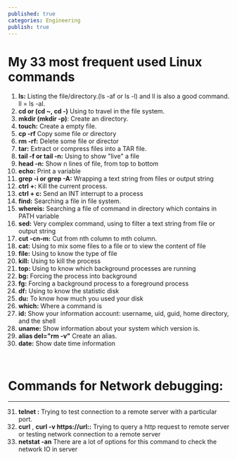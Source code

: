 ```yaml
---
published: true
categories: Engineering
publish: true
---
```

# My 33 most frequent used Linux commands

1. **ls:** Listing the file/directory.(ls -af or ls -l) and ll is also a good command. ll = ls -al.
2. **cd or (cd ~, cd -)**  Using to travel in the file system.
3. **mkdir (mkdir -p)**: Create an directory.
4. **touch:** Create a empty file.
5. **cp -rf**  Copy some file or directory
6. **rm -rf:** Delete some file or director
7. **tar:** Extract or compress files into a TAR file.
8. **tail -f or tail -n:** Using to show "live" a file
9. **head -n:** Show n lines of file, from top to bottom
10. **echo:** Print a variable
11. **grep -i or grep -A:** Wrapping a text string from files or output string
12. **ctrl +\:** Kill the current process.
13. **ctrl + c:** Send an INT interrupt to a process
14. **find:** Searching a file in file system.
15. **whereis:** Searching a file of command in directory which contains in PATH variable
16. **sed:** Very complex command, using to filter a text string from file or output string
17. **cut -cn-m:** Cut from nth column to mth column.
18. **cat:** Using to mix some files to a file or to view the content of file
19. **file:** Using to know the type of file
20. **kill:** Using to kill the process
21. **top:** Using to know which background processes are running
22. **bg:** Forcing the process into background
23. **fg:** Forcing a background process to a foreground process
24. **df:** Using to know the statistic disk
25. **du:** To know how much you used your disk
26. **which:** Where a command is
27. **id:** Show your information account: username, uid, guid, home directory, and the shell
28. **uname:** Show information about your system which version is.
29. **alias del="rm -v"**  Create an alias.
30. **date:** Show date time information

<br/>

# Commands for Network debugging:
---
31. **telnet :** Trying to test connection to a remote server with a particular port.
32. **curl** , **curl -v https://url:<port>:** Trying to query a http request to remote server or testing network connection to a remote server
33. **netstat -an** There are a lot of options for this command to check the network IO in server

